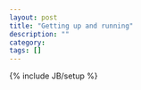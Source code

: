 ```yaml
---
layout: post
title: "Getting up and running"
description: ""
category: 
tags: []
---
```

{% include JB/setup %}
